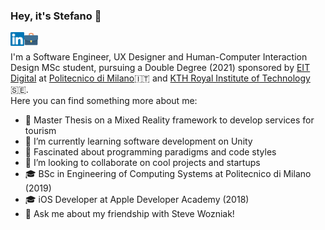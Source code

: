 ### Hey, it's Stefano 👋
<a href="https://www.linkedin.com/in/steformicola">
  <img align="left" alt="Stefano Formicola | LinkedIn" width="22px" src="https://raw.githubusercontent.com/ste7en/ste7en/master/assets/linkedin.svg" />
</a>
<a href="https://www.steformicola.com">
  <img align="left" alt="Stefano Formicola | Portfolio" width="22px" src="https://raw.githubusercontent.com/ste7en/ste7en/master/assets/suitcase.svg" />
</a>

<br />

I'm a Software Engineer, UX Designer and Human-Computer Interaction Design MSc student, pursuing a Double Degree (2021) sponsored by [EIT Digital](https://masterschool.eitdigital.eu/) at [Politecnico di Milano](https://www.polimi.it/en)🇮🇹 and [KTH Royal Institute of Technology](https://www.kth.se/en)🇸🇪.
<br>
Here you can find something more about me:

- 🔭 Master Thesis on a Mixed Reality framework to develop services for tourism
- 🌱 I’m currently learning software development on Unity
- 🤔 Fascinated about programming paradigms and code styles
- 👯 I’m looking to collaborate on cool projects and startups
- 🎓 BSc in Engineering of Computing Systems at Politecnico di Milano (2019)
- 🎓 iOS Developer at Apple Developer Academy (2018)
- 💬 Ask me about my friendship with Steve Wozniak! 
